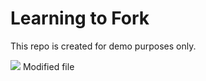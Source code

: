 # Learning to Fork

This repo is created for demo purposes only.

![](https://media.giphy.com/media/UrEQirmnMPxBwToULv/giphy.gif)
Modified file